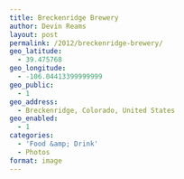 ```yaml
---
title: Breckenridge Brewery
author: Devin Reams
layout: post
permalink: /2012/breckenridge-brewery/
geo_latitude:
  - 39.475768
geo_longitude:
  - -106.04413399999999
geo_public:
  - 1
geo_address:
  - Breckenridge, Colorado, United States
geo_enabled:
  - 1
categories:
  - 'Food &amp; Drink'
  - Photos
format: image
---
```

